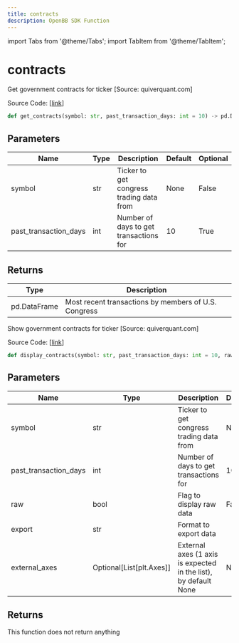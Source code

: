 ```yaml
---
title: contracts
description: OpenBB SDK Function
---
```


import Tabs from '@theme/Tabs';
import TabItem from '@theme/TabItem';

# contracts

<Tabs>
<TabItem value="model" label="Model" default>

Get government contracts for ticker [Source: quiverquant.com]

Source Code: [[link](https://github.com/OpenBB-finance/OpenBBTerminal/tree/main/openbb_terminal/stocks/government/quiverquant_model.py#L103)]

```python
def get_contracts(symbol: str, past_transaction_days: int = 10) -> pd.DataFrame
```
## Parameters

| Name | Type | Description | Default | Optional |
| ---- | ---- | ----------- | ------- | -------- |
| symbol | str | Ticker to get congress trading data from | None | False |
| past_transaction_days | int | Number of days to get transactions for | 10 | True |

## Returns

| Type | Description |
| ---- | ----------- |
| pd.DataFrame | Most recent transactions by members of U.S. Congress |



</TabItem>
<TabItem value="view" label="View">

Show government contracts for ticker [Source: quiverquant.com]

Source Code: [[link](https://github.com/OpenBB-finance/OpenBBTerminal/tree/main/openbb_terminal/stocks/government/quiverquant_view.py#L380)]

```python
def display_contracts(symbol: str, past_transaction_days: int = 10, raw: bool = False, export: str = "", external_axes: Optional[List[matplotlib.axes._axes.Axes]] = None) -> None
```
## Parameters

| Name | Type | Description | Default | Optional |
| ---- | ---- | ----------- | ------- | -------- |
| symbol | str | Ticker to get congress trading data from | None | False |
| past_transaction_days | int | Number of days to get transactions for | 10 | True |
| raw | bool | Flag to display raw data | False | True |
| export | str | Format to export data |  | True |
| external_axes | Optional[List[plt.Axes]] | External axes (1 axis is expected in the list), by default None | None | True |

## Returns

This function does not return anything



</TabItem>
</Tabs>
